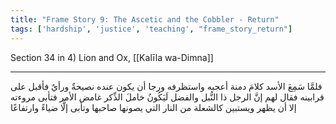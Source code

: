 ```yaml
---
title: "Frame Story 9: The Ascetic and the Cobbler - Return"
tags: ['hardship', 'justice', 'teaching', "frame_story_return"]
---
```


 Section 34 in 4) Lion and Ox, [[Kalīla wa-Dimna]]

---
فلمَّا سَمِعَ الأسد كلامَ دمنة أعجبه واستظرفه ورجا أن يكون عنده نصيحةٌ ورأيٌ فأقبل على قرابينه فقال لهم إنَّ الرجل ذا النُّبل والفضل لَيَكُونُ خاملَ الذِّكر غامض الأمر فتأبى مروءته إلا أن يظهر ويستبين كالشعلة من النار التي يصونها صاحبها وتأبى إلَّا ضياءً وارتفاعًا
